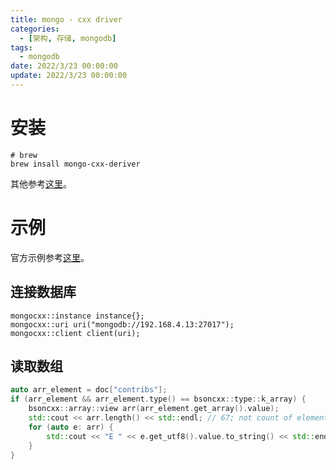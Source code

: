 ```yaml
---
title: mongo - cxx driver
categories: 
  - [架构, 存储, mongodb]
tags:
  - mongodb
date: 2022/3/23 00:00:00
update: 2022/3/23 00:00:00
---
```


# 安装

```shell
# brew
brew insall mongo-cxx-deriver
```

其他参考[这里](http://mongocxx.org/mongocxx-v3/installation/)。

# 示例

官方示例参考[这里](https://github.com/mongodb/mongo-cxx-driver/tree/master/examples)。

## 连接数据库

```shell
mongocxx::instance instance{};
mongocxx::uri uri("mongodb://192.168.4.13:27017");
mongocxx::client client(uri);
```

## 读取数组

```c++
auto arr_element = doc["contribs"];
if (arr_element && arr_element.type() == bsoncxx::type::k_array) {
    bsoncxx::array::view arr(arr_element.get_array().value);
    std::cout << arr.length() << std::endl; // 67; not count of elements
    for (auto e: arr) {
        std::cout << "E " << e.get_utf8().value.to_string() << std::endl;
    }
}
```

